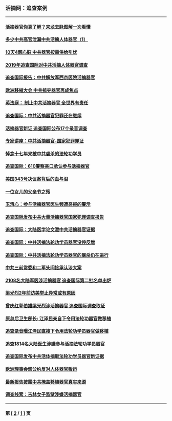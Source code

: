 ### 活摘网：追查案例
---
#### [活摘器官你真了解？来龙去脉图解一次看懂](../../pages/nf5880/n13013820.md?02240430) 
#### [多少中共高官泄漏中共活摘人体器官（1）](../../pages/nf5880/n12671234.md?02240430) 
#### [10天4颗心脏 中共器官按需供给引忧](../../pages/nf5880/n12326366.md?02240430) 
#### [2019年追查国际对中共活摘人体器官调查](../../pages/nf5880/n11917733.md?02240430) 
#### [追查国际报告：中共解放军西京医院活摘器官](../../pages/nf5880/n11838359.md?02240430) 
#### [欧洲移植大会 中共掠夺器官再成焦点](../../pages/nf5880/n11538883.md?02240430) 
#### [英法庭： 制止中共活摘器官 全世界有责任](../../pages/nf5880/n11330691.md?02240430) 
#### [追查国际：中共活摘器官犯罪还在继续](../../pages/nf5880/n11218301.md?02240430) 
#### [活摘器官新证 追查国际公布17个录音调查](../../pages/nf5880/n10897744.md?02240430) 
#### [专家讲座：中共活摘器官-国家犯罪罪证](../../pages/nf5880/n8828153.md?02240430) 
#### [悼念十七年来被中共虐杀的法轮功学员](../../pages/nf5880/n8124823.md?02240430) 
#### [追查国际：610警察亲口承认参与活摘器官](../../pages/nf5880/n8109067.md?02240430) 
#### [美国343号决议案背后的血与泪](../../pages/nf5880/n8020684.md?02240430) 
#### [一位女儿的父亲节之殇](../../pages/nf5880/n8014122.md?02240430) 
#### [玉清心：参与活摘器官医生频遭恶报的警示](../../pages/nf5880/n4637546.md?02240430) 
#### [追查国际发布中共大量活摘器官国家犯罪调查报告](../../pages/nf5880/n4613428.md?02240430) 
#### [追查国际：大陆医学论文泄中共活摘器官证据](../../pages/nf5880/n4608794.md?02240430) 
#### [追查国际：中共活摘法轮功学员器官没停反增](../../pages/nf5880/n4584075.md?02240430) 
#### [追查国际：中共活摘法轮功学员器官的屠杀仍在进行](../../pages/nf5880/n4299154.md?02240430) 
#### [中共三前常委和二军头间接承认涉大案](../../pages/nf5880/n4286244.md?02240430) 
#### [2108名大陆军医涉活摘器官 追查国际第二批名单出炉](../../pages/nf5880/n4284769.md?02240430) 
#### [梁光烈2年前访美举止异常或有原因](../../pages/nf5880/n4279686.md?02240430) 
#### [曾庆红郭伯雄梁光烈涉活摘器官 追查国际调查取证](../../pages/nf5880/n4278462.md?02240430) 
#### [原总后卫生部长: 江泽民亲自下令用法轮功器官做移植](../../pages/nf5880/n4263864.md?02240430) 
#### [追查录音曝江泽民直接下令用法轮功学员器官做移植](../../pages/nf5880/n4261268.md?02240430) 
#### [追查1814名大陆医生涉嫌参与活摘法轮功学员器官](../../pages/nf5880/n4259055.md?02240430) 
#### [追查国际发布中共活体摘取法轮功学员器官新证据](../../pages/nf5880/n4258255.md?02240430) 
#### [欧洲理事会颁公约反对人体器官贩运](../../pages/nf5880/n4206955.md?02240430) 
#### [最新报告披露中共掩盖移植器官真实来源](../../pages/nf5880/n4140084.md?02240430) 
#### [调查线索：吉林女子监狱涉嫌活摘器官](../../pages/nf5880/n4044366.md?02240430) 

---
#### 第 [ [2](./2.md?02240430) / [1](./1.md?02240430) ] 页
